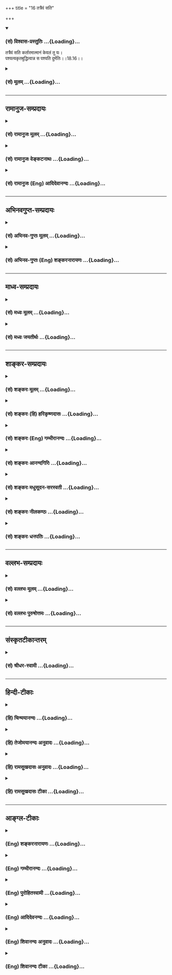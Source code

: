 +++
title = "16 तत्रैवं सति"

+++
<div class="js_include" newlevelforh1="3" title="(सं) विश्वास-प्रस्तुतिः" unfilled url="/purANam/mahAbhAratam/06-bhIShma-parva/02-bhagavad-gItA-parva/saMskRtam/vishvAsa-prastutiH/18_moxa-saMnyAsa-yogaH/16_tatraivaM_sati.md">
<details open><summary><h3>(सं) विश्वास-प्रस्तुतिः ...{Loading}...</h3></summary>

तत्रैवं सति कर्तारमात्मानं केवलं तु यः।  
पश्यत्यकृतबुद्धित्वान्न स पश्यति दुर्मतिः।।18.16।।
</details>
</div>
<div class="js_include collapsed" newlevelforh1="3" title="(सं) मूलम्" unfilled url="/purANam/mahAbhAratam/06-bhIShma-parva/02-bhagavad-gItA-parva/saMskRtam/mUlam/18_moxa-saMnyAsa-yogaH/16_tatraivaM_sati.md">
<details><summary><h3>(सं) मूलम् ...{Loading}...</h3></summary>

तत्रैवं सति कर्तारमात्मानं केवलं तु यः।  
पश्यत्यकृतबुद्धित्वान्न स पश्यति दुर्मतिः।।18.16।।
</details>
</div>


_________________
## रामानुज-सम्प्रदायः
<div class="js_include collapsed" newlevelforh1="3" title="(सं) रामानुजः मूलम्" unfilled url="/purANam/mahAbhAratam/06-bhIShma-parva/02-bhagavad-gItA-parva/saMskRtam/rAmAnujaH/mUlam/18_moxa-saMnyAsa-yogaH/16_tatraivaM_sati.md">
<details><summary><h3>(सं) रामानुजः मूलम् ...{Loading}...</h3></summary>

।।18.16।।**एवं** वस्तुतः परमात्मानुमतिपूर्वके जीवात्मनः कर्तृत्वे **सति
तत्र** कर्मणि **केवलम् आत्मानम्** एव **कर्तारं यः पश्यति; स दुर्मतिः**
विपरीतमतिः; **अकृतबुद्धित्वात्** -- अनिष्पन्नयथावस्थितवस्तुबुद्धित्वात्
**न पश्यति** न यथावस्थितं कर्तारं पश्यति।

</details>
</div>
<div class="js_include collapsed" newlevelforh1="3" title="(सं) रामानुजः वेङ्कटनाथः" unfilled url="/purANam/mahAbhAratam/06-bhIShma-parva/02-bhagavad-gItA-parva/saMskRtam/rAmAnujaH/venkaTanAthaH/18_moxa-saMnyAsa-yogaH/16_tatraivaM_sati.md">
<details><summary><h3>(सं) रामानुजः वेङ्कटनाथः ...{Loading}...</h3></summary>

  
  
।।18.16।। यद्येवं पञ्चानां हेतुत्वेऽप्यात्मैव कर्ता;
तर्ह्यकर्तृत्वानुसन्धानं भ्रान्तिरूपमेव स्यात् विधिनिषेधादिसंरक्षणाय
कर्तृत्वं तावद्दुस्त्यजम् न च सहकारिनिरपेक्षकर्तृत्वं प्रतिषिध्यत इति
वाच्यं तस्य प्रसङ्गाभावेन प्रतिषेधायोगात्। न हि
कश्चिद्देहेन्द्रियदण्डचक्रादिनिरपेक्षः करोमीति मन्यत इति शङ्कायां
नियन्त्रन्तरनिरपेक्षस्वाभाविककर्तृत्वभ्रमस्य देहाद्यात्मभ्रमवतां
चानेकाधीने कर्मण्यनन्याधीनत्वाभिमानस्य
निवारणमकर्तृत्वानुसन्धानमित्युच्यतेतत्रैवम् इति
श्लोकेन। परमात्मानुमतिपूर्वक इति सर्वनिर्वाहकप्रधानहेतुग्रहः। आत्मानमिति
स्वात्मानमित्यर्थः। अत एव च कर्तृशब्दोऽत्र न पूर्ववद्धर्मिसमर्पकः इतरथा
कर्मप्रारम्भहेतुमित्यध्याहारप्रसङ्गाच्चेत्यभिप्रायेणाऽऽह --
केवलमात्मानमेव कर्तारमिति। तुशब्दोऽत्रावधारणार्थो व्याख्यातः।
शङ्कानिवर्तकत्वेऽपि वा केवलशब्दोक्तव्यक्त्यर्थ एवकारः। नन्वत्र केवलशब्देन
स्वाभाविककर्तृत्वानुवादमात्रं स्यादिति चेत् न चतुर्भिः सम्भूयकरणे
प्रस्तुते तदवभिज्ञनिन्दायां
तद्व्यवच्छेदार्थत्वस्वारस्यात्तस्यापेक्षितत्वाच्च। तत्र यत्परैरुक्तम् --
आत्मनोऽविक्रियस्वभावत्वेनाधिष्ठानादिभिः संहतत्वानुपपत्तेः विक्रियावतो
ह्यन्यैः संहननं; संहत्य वा कर्तृत्वं स्यात् नत्वविक्रियस्यात्मनः
केनचित्संहननमस्तीति न सम्भूयकारित्वमुपपद्यते इति तदसत्
स्वरूपोत्पत्त्यादिविकाररहितस्यात्मनःदारुण्यग्निर्यथा तैलं तिले
तद्वत्पुमानपि। प्रधानेऽवस्थितो व्यापी चेतनात्मात्मवेदनः इत्यादिभिः
शास्त्रैर्द्रव्यान्तरेण संहननस्य ज्ञानचिकीर्षाद्याधारतया सहकारिभिः
सम्भूयकर्तृत्वस्य च स्थापनात्। अन्यथाऽत्रापिपञ्चैते तस्य हेतवः \[18।15\]
इति कर्तुरपि हेतुत्वेन परिगणनस्य भङ्गप्रसङ्गादिति। स दुर्मतिः
इत्येतदुक्तस्यैवानुवादः अन्यथा पौनरुक्त्यादित्यभिप्रायेणाऽऽह --
विपरीतमतिरिति। अकृतबुद्धिरिहाध्यात्मशास्त्रैरनिष्पादितबुद्धिः तदाह --
अनिष्पन्नेति। यः पश्यति; न स पश्यति इति व्याघातात् सदपि
दर्शनमयथाभावेनासङ्कल्पतया निन्द्यत इत्यभिप्रायेणाऽऽह -- न यथावस्थितमिति।
बाह्येषु यथावस्थितिदर्शनसम्भवात्प्रहृतविषये नियच्छतिकर्तारमिति।
स्वभावार्थशास्त्रप्राप्तव्यतिरिक्तेषु न प्रवर्तेत अवश्यकर्तव्येषु
स्वभावादिप्राप्तेष्वपि स्वस्मिन्नधिष्ठानादिषु च यथांशं कर्मबन्धनमस्य
प्रवर्तेतेति हृदयम्।  
  

</details>
</div>
<div class="js_include collapsed" newlevelforh1="3" title="(सं) रामानुजः (Eng) आदिदेवानन्दः" unfilled url="/purANam/mahAbhAratam/06-bhIShma-parva/02-bhagavad-gItA-parva/saMskRtam/rAmAnujaH/english/AdidevAnandaH/18_moxa-saMnyAsa-yogaH/16_tatraivaM_sati.md">
<details><summary><h3>(सं) रामानुजः (Eng) आदिदेवानन्दः ...{Loading}...</h3></summary>

18.16 In fact, the agency of the individual self is subject to the
consent of Supreme Self; such being the case, if the 'individual self
regards Itself as the agent,' It is of wicked or perverse mind. For, It
does not perceive the agent as It really is, since It possesses an
'uncultivated understanding,' namely, an understanding which does not
reveal the real state of affairs.

</details>
</div>


_________________
## अभिनवगुप्त-सम्प्रदायः
<div class="js_include collapsed" newlevelforh1="3" title="(सं) अभिनव-गुप्तः मूलम्" unfilled url="/purANam/mahAbhAratam/06-bhIShma-parva/02-bhagavad-gItA-parva/saMskRtam/abhinava-guptaH/mUlam/18_moxa-saMnyAsa-yogaH/16_tatraivaM_sati.md">
<details><summary><h3>(सं) अभिनव-गुप्तः मूलम् ...{Loading}...</h3></summary>

।।18.13 -- 18.17।। अधुना व्यवहारदशायामपि पञ्चस्वपि कर्महेतुषु स्थितेषु
बलादेवामी ( बलादमी ) अविद्यान्धाः पुमांसः स्वात्मन्येव
सकलकर्तृभावभारमारोपयन्ति ( आरोपयन्त्येते )। अतो निजयैव धिया आत्मानं
बध्नन्ति; न तु वस्तुस्थित्या अस्य बन्धः इत्युपदिश्यते -- पञ्चेत्यादि न
निबद्ध्यते इत्यन्तम्। कृतः अन्तः; निश्चयः यत्रेति कृतान्तः; सिद्धान्तः।
अधिष्ठानं; विषयः। दैवम्; प्रागर्जितं शुभाशुभम्। पञ्चैते अधिष्ठानादयः
सामग्रीरूपतां प्राप्ताः सर्वकर्मसु हेतवः। अन्ये तु; अधिष्ठीयते अनेन सर्वं
कर्म इति बुद्धिगतं रजोलब्धवृत्तिकं
धृतिश्रद्धासुखविविदिषाविविदिषारूपपञ्चकपरिणामिकर्मयोगशब्दवाच्यमधिष्ठानं
क्वचित् प्रयत्नशब्देन उक्तम्। कर्ता; अनुसन्धाता बुद्धिलक्षणः। करणं
मनश्चक्षुरादि; बाह्यमपि च खड्गादि। चेष्टा प्राणापानादिका। दैवशब्देन
धर्माधर्मौ ताभ्यां च बुद्धिगताः सर्वेऽपि भावा उपलक्षिताः \[ इति \]।
अन्ये तु अधिष्ठानम् ईश्वरं मन्यन्ते। अकृतबुद्धित्वात्; अनिश्चितप्रज्ञतया।
यः पुनरहंकारवियोगदार्ढ्येन प्रागुक्तयुक्तिशतशोधितेन कर्माणि करोति न स
बन्धभाक् +++(; N न संबन्धभाक् )+++; कृतबुद्धित्वात् इत्याशयः।

</details>
</div>
<div class="js_include collapsed" newlevelforh1="3" title="(सं) अभिनव-गुप्तः (Eng) शङ्करनारायणः" unfilled url="/purANam/mahAbhAratam/06-bhIShma-parva/02-bhagavad-gItA-parva/saMskRtam/abhinava-guptaH/english/shankaranArAyaNaH/18_moxa-saMnyAsa-yogaH/16_tatraivaM_sati.md">
<details><summary><h3>(सं) अभिनव-गुप्तः (Eng) शङ्करनारायणः ...{Loading}...</h3></summary>

18.16 See Comment under 18.17

</details>
</div>


_________________
## माध्व-सम्प्रदायः
<div class="js_include collapsed" newlevelforh1="3" title="(सं) मध्वः मूलम्" unfilled url="/purANam/mahAbhAratam/06-bhIShma-parva/02-bhagavad-gItA-parva/saMskRtam/madhvaH/mUlam/18_moxa-saMnyAsa-yogaH/16_tatraivaM_sati.md">
<details><summary><h3>(सं) मध्वः मूलम् ...{Loading}...</h3></summary>

।।18.16।। केवलं निष्क्रियम्। एनं केवलमात्मानं निष्क्रियत्वाद्वदन्ति हीति
तत्रैव।

</details>
</div>
<div class="js_include collapsed" newlevelforh1="3" title="(सं) मध्वः जयतीर्थः" unfilled url="/purANam/mahAbhAratam/06-bhIShma-parva/02-bhagavad-gItA-parva/saMskRtam/madhvaH/jayatIrthaH/18_moxa-saMnyAsa-yogaH/16_tatraivaM_sati.md">
<details><summary><h3>(सं) मध्वः जयतीर्थः ...{Loading}...</h3></summary>

।।18.16।। न चैवं जीवस्य कर्मकारणेष्वनन्तर्भावे व्याख्यायमानेतत्रैवं सति
इत्युत्तरवाक्ये केवलमिति न युज्यते; एकाकिनमात्मानं कारणत्वेन मन्यमानस्य
निन्दयाऽस्य सहायस्य कारणत्वप्रतीतेरित्यत आह -- **केवलमि**ति। नात्र
केवलशब्द एकाकिवचनः; किन्तु निष्क्रियत्ववाची तदुक्तिश्च
निन्दोपपादनार्थेति भावः। केवलशब्दस्य निष्क्रियार्थत्वं कुतः इत्यत आह --
**एनमि**ति। तत्रैवायास्यश्रुतावेवोक्तम्।

</details>
</div>


_________________
## शाङ्कर-सम्प्रदायः
<div class="js_include collapsed" newlevelforh1="3" title="(सं) शङ्करः मूलम्" unfilled url="/purANam/mahAbhAratam/06-bhIShma-parva/02-bhagavad-gItA-parva/saMskRtam/shankaraH/mUlam/18_moxa-saMnyAsa-yogaH/16_tatraivaM_sati.md">
<details><summary><h3>(सं) शङ्करः मूलम् ...{Loading}...</h3></summary>

।।18.16।। --,तत्र इति प्रकृतेन संबध्यते। एवं सति एवं यथोक्तैः पञ्चभिः
हेतुभिः निर्वर्त्ये सति कर्मणि। तत्रैवं सति इति दुर्मतित्वस्य हेतुत्वेन
संबध्यते। तत्र एतेषु आत्मानन्यत्वेन अविद्यया परिकल्पितैः क्रियमाणस्य
कर्मणः अहमेव कर्ता इति कर्तारम् आत्मानं केवलं शुद्धं तु यः पश्यति
अविद्वान् कस्मात् वेदान्ताचार्योपदेशन्यायैः अकृतबुद्धित्वात्
असंस्कृतबुद्धित्वात् योऽपि देहादिव्यतिरिक्तात्मवादी आत्मानमेव केवलं
कर्तारं पश्यति; असावपि अकृतबुद्धिः अतः अकृतबुद्धित्वात् न सः पश्यति
आत्मनः तत्त्वं कर्मणो वा इत्यर्थः। अतः दुर्मतिः; कुत्सिता विपरीता दुष्टा
अजस्रं जननमरणप्रतिपत्तिहेतुभूता मतिः अस्य इति दुर्मतिः। सः पश्यन्नपि न
पश्यति; यथा तैमिरिकः अनेकं चन्द्रम्; यथा वा अभ्रेषु धावत्सु चन्द्रं
धावन्तम्; यथा वा वाहने उपविष्टः अन्येषु धावत्सु आत्मानं धावन्तम्।। कः
पुनः सुमतिः यः सम्यक् पश्यतीति; उच्यते --,

</details>
</div>
<div class="js_include collapsed" newlevelforh1="3" title="(सं) शङ्करः (हि) हरिकृष्णदासः" unfilled url="/purANam/mahAbhAratam/06-bhIShma-parva/02-bhagavad-gItA-parva/saMskRtam/shankaraH/hindI/harikRShNadAsaH/18_moxa-saMnyAsa-yogaH/16_tatraivaM_sati.md">
<details><summary><h3>(सं) शङ्करः (हि) हरिकृष्णदासः ...{Loading}...</h3></summary>

।।18.16।। तत्र शब्द प्रकरणसे सम्बन्ध जोड़ता है। ऐसा होनेसे; यानी पहले
बतलाये हुए पाँच कारणोंद्वारा ही समस्त कर्म सिद्ध होते हैं; इसलिये; जो
अज्ञानी पुरुष; वेदान्त और आचार्यके उपदेशद्वारा तथा तर्कद्वारा
संस्कृतबुद्धि न होनेके कारण; उन अधिष्ठानादि पाँचों कारणोंके साथ
अविद्यासे आत्माकी एकता मानकर; उनके द्वारा किये हुए कर्मोंका मैं ही कर्ता
हूं इस प्रकार केवलशुद्ध आत्माको ( उन कर्मोंका ) कर्ता समझता है; ( वह
वास्तवमें कुछ भी नहीं समझता )। तथा आत्माको शरीरादिसे अलग माननेवाला भी;
जो शरीरादिसे अलग केवल आत्माको ही कर्ता समझता है; वह भी अकृतबुद्धि ही है।
अतः असंस्कृतबुद्धि होनेके कारण वह भी वास्तवमें आत्माका या कर्मका तत्त्व
नहीं समझता; यह अभिप्राय है। इसलिये वह दुर्बुद्धि है। जिसकी बुद्धि
कुत्सित; विपरीत; दुष्ट और बारम्बार जन्ममरण देनेमें कारणरूप हो उसे
दुर्बुद्धि कहते हैं ऐसा मनुष्य देखता हुआ भी वास्तवमें नहीं देखता। जैसे
तिमिररोगवाला अनेक चन्द्र देखता है; या जैसे बालक दौड़ते हुए बादलोंमें
चन्द्रमाको दौड़ता हुआ देखता है; अथवा जैसे ( पालकी आदि ) किसी सवारीपर
चढ़ा हुआ मनुष्य दूसरोंके चलनेमें अपना चलना समझता है ( वैसे ही उसका समझना
है )।

</details>
</div>
<div class="js_include collapsed" newlevelforh1="3" title="(सं) शङ्करः (Eng) गम्भीरानन्दः" unfilled url="/purANam/mahAbhAratam/06-bhIShma-parva/02-bhagavad-gItA-parva/saMskRtam/shankaraH/english/gambhIrAnandaH/18_moxa-saMnyAsa-yogaH/16_tatraivaM_sati.md">
<details><summary><h3>(सं) शङ्करः (Eng) गम्भीरानन्दः ...{Loading}...</h3></summary>

18.16 Tatra is used for connecting with the topic under discussion.
Tatra evam sati, this being the case, when actions are thus accomplished
by the five causes mentioned above;-this portion has to be connected
with 'perverted intellect' by way of causality \[Actions are done by the
body etc., but since a person thinks that the Self is the agent,
therefore he is said to have a perverted intellect.\]-yah, tu, anyone,
an unenlightened person, who; pasyati, perceives; kevalam, the absolute,
pure; atmanam, Self; as the kartaram, agent-thinking, 'I myself am the
agent of the actions being done by them', as a conseence of imagining
the Self as identified with them; why;-akrta-buddhitvat, owing to the
imperfection of his intellect, owing to his intellect not having been
refined by the instructions of Vedanta and the teachers, and by
reasoning-. Even the person who, believing in the Self as distinct from
the body etc., looks upon the distinct \[Ast. omits anyam
(distinct).-Tr.\], absolute Self as the agent, he, too, is surely of
imperfect intellect. Hence, owing to his having an imperfect intellect,
sah, that man; na, does not; pasyati, perceive (properly) either the
truth about the Self or about actions. This is the meaning. Therefore he
is a durmatih, man of perverted intellect, in the sense that his
intellect is contemptible, perverse, corrupted, and the cause of
repeatedly undergoing births and deaths. He does not perceive even while
seeing-like the man suffering from Timira seeing many moons, or like one
thinking the moon to be moving when (actually) the clouds are moving, or
like the one seated on some conveyance (e.g. palanin), thinking oneself
to be moving when others (the bearers) are moving. Who, again, is the
man of right intellect who perceives correctly; This is being answered:

</details>
</div>
<div class="js_include collapsed" newlevelforh1="3" title="(सं) शङ्करः आनन्दगिरिः" unfilled url="/purANam/mahAbhAratam/06-bhIShma-parva/02-bhagavad-gItA-parva/saMskRtam/shankaraH/AnandagiriH/18_moxa-saMnyAsa-yogaH/16_tatraivaM_sati.md">
<details><summary><h3>(सं) शङ्करः आनन्दगिरिः ...{Loading}...</h3></summary>

।।18.16।। क्रियाकर्तृत्वमधिष्ठानादीनामापाद्याविदुषस्तेष्वात्मदृष्टिमनुवदति
-- **तत्रेति।** तत्पदपरामर्शयोग्यं प्रकृतं सर्वं कर्म प्रतीकमादाय
पूर्वेण सहाक्षरार्थं कथयति -- **एवमिति।** अधिष्ठानादीनामुक्तरीत्या
कर्तृत्वे सत्यन्यगतं कर्तृत्वमात्मनो यतोऽध्यारोप्य पश्यति अतो
दुर्मतिरित्यात्मनि कर्तृत्वं पश्यन्नित्याह -- **तत्रैवमिति।**
कर्तारमित्यादि व्याचष्टे -- **तत्रेत्यादिना।** तेष्वधिष्ठानादिषु
तैरधिष्ठानादिभिरारोपितात्मभावैरित्यर्थः। अकर्तारमात्मानं कर्तारं
पश्यतीत्यत्र प्रश्नद्वारा हेतुमाह -- **कस्मादिति।** ननु
शास्त्रसंस्कृतबुद्धिरेवातिरिक्तात्मवादी कर्तृत्वं तस्यानुमन्यते नासौ
कर्तृत्वमात्मनि पश्यन्नपि भवत्यकृतबुद्धिस्तत्राह -- **योऽपीति।** तस्यापि
शास्त्रपूर्वकमाचार्योपदेशेन
तदनुसारिन्यायैश्चानाहितबुद्धित्वादकृतबुद्धित्वं सिद्धमित्यर्थः।
कौटस्थ्यमात्मनस्तत्त्वं याथात्म्यं कर्मणोऽपि
तत्त्वमविद्याकृताधिष्ठानादिकृतत्वेनात्मास्पर्शित्वमात्मकर्मणोस्तत्त्वदर्शनाभावोऽतःशब्दार्थः।
दुष्टत्वं स्पष्टीकर्तुं दुर्मतित्वं विवृणोति -- **जननेति।** अहं
कर्तेत्यात्मदर्शनवतोऽपि नाविदुषस्तद्दर्शनमस्तीत्यत्र दृष्टान्तमाह --
**यथेति।** तिमिरोपहतचक्षुरनेकं चन्द्रं पश्यन्नपि तत्त्वतो न तं
पश्यत्येवमविद्वानात्मानं कर्तारं पश्यन्नपि तत्त्वतो न तं पश्यतीत्यर्थः।
अधिष्ठानादिष्वविद्यया संबद्धात्मनः स्वात्मनि तद्गतक्रियारोपे
दृष्टान्तमाह -- **यथावेति।** अन्येषु वाहकेषु पुरुषेषु धावनकर्तृषु वाहने
स्थितः स्वात्मानं प्रधावनकर्तारमविवेकादभिमन्यते तथाधिष्ठानादिषु
क्रियाकर्तृषु तद्गतं स्वात्मानं कर्तारं मन्यमानो दुर्मतिरित्यर्थः।

</details>
</div>
<div class="js_include collapsed" newlevelforh1="3" title="(सं) शङ्करः मधुसूदन-सरस्वती" unfilled url="/purANam/mahAbhAratam/06-bhIShma-parva/02-bhagavad-gItA-parva/saMskRtam/shankaraH/madhusUdana-sarasvatI/18_moxa-saMnyAsa-yogaH/16_tatraivaM_sati.md">
<details><summary><h3>(सं) शङ्करः मधुसूदन-सरस्वती ...{Loading}...</h3></summary>

।।18.16।। इदानीमेतेषामेव कर्मकर्तृत्वादात्मनो न
कर्तृत्वमित्यधिष्ठानादिनिरूपणफलमाह -- तत्रैवमिति। तत्र कर्मणि
प्रागुक्तसर्वस्मिन्नेवं सत्यधिष्ठानादिपञ्चहेतुके सति तैर्निर्वर्त्यमाने
आत्मानं सर्वजडप्रपञ्चस्य भासकं सत्तास्फूर्तिरूपं
स्वप्रकाशपरमानन्दमबाध्यं केवलमसङ्गोदासीनमकर्तारमविक्रियमद्वितीयं तु एव
परमार्थतोऽविद्यया त्वधिष्ठानादौ प्रतिबिम्बितमादित्यमिव तोये
तद्भासकमनन्यत्वेन परिकल्प्य
तोयचलनेनादित्यश्चलतीतिवदधिष्ठानादिकर्मणोऽहमेव कर्तेति साक्षिणमपि सन्तं
कर्तारं क्रियाश्रयं यः पश्यत्यविद्यया कल्पयति रज्जुमिव भुजङ्गं स एवं
पश्यन्नपि न पश्यत्यात्मानं तत्त्वेन स्वरूपाज्ञानकृतत्वादध्यासस्य स
भ्रान्त्या विपरीतमेव पश्यति न यथातत्त्वमित्यत्र को हेतुरत आह --
अकृतबुद्धित्वादिति। शास्त्राचार्योपदेशन्यायैरनुपजनितविवेकबुद्धित्वात्।
नहि रज्जुतत्त्वसाक्षात्काराभावे भुजङ्गभ्रमं कश्चन बाधते एवं
शास्त्राचार्योपदेशन्यायैः परिनिष्ठितेअहमस्मिसत्यं
ज्ञानमनन्तम्अकर्त्रभोक्तृपरमानन्दमनवस्थमद्वयं ब्रह्म इति
साक्षात्कारेऽनुपजनिते कुतो मिथ्याज्ञानतत्कार्यबोधः। एतादृशं साक्षात्कारं
गुरुमुपसृत्य वेदान्तवाक्यविचारेण कुतो न जनयतीत्यत आह -- दुर्मतिरिति।
दुष्टा विवेकप्रतिबन्धकपापेन मलिना मतिर्यस्य सः;
अतोऽशुद्धबुद्धित्वान्नित्यनित्यावस्तुविवेकादिशून्यत्वेन
तत्त्वज्ञानायोग्यत्वादकर्तारमपि कर्तारं केवलमप्यकेवलमात्मानमविद्यया
कल्पयन्संसारी कर्माधिकारी देहभृदकृतबुद्धिः कर्मकर्तृषु
तादात्म्याभिमानात्कर्मत्यागासमर्थः सर्वदा जननमरणप्रबन्धेनानिष्टमिष्टं
मिश्रं च कर्मफलमनुभवति। एतेन यस्तार्किको देहादिव्यतिरिक्तमात्मानमेव
कर्तारं केवलं पश्यति सोऽप्यकृतबुद्धित्वेन व्याख्यातः। अन्यस्त्वाह। आत्मा
केवलो न कर्ता किंत्वधिष्ठानादिभिः संहतः सन् परमार्थतः कर्तैव
कर्तारमात्मानं,केवलं पश्यन् दुर्मतिरिति केवलशब्दप्रयोगादिति। तन्न।
परमार्थतः सर्वक्रियाशून्यस्यासङ्गस्यात्मनोऽधिष्ठानादिभिः
संहतत्वानुपपत्तेर्जलसूर्यकादिवत्त्वाविद्यकेन संहतत्वेन कर्तृत्वमपि
तादृशमेवाधिष्ठानादीनामप्याविद्यकत्वाच्च। केवलशब्दस्तु
स्वभावसिद्धमात्मनोऽसङ्गाद्वितीयरूपत्वमनुवदति कर्तृत्वदर्शिनो
दुर्मतित्वहेतुत्वेनेत्यदोषः।

</details>
</div>
<div class="js_include collapsed" newlevelforh1="3" title="(सं) शङ्करः नीलकण्ठः" unfilled url="/purANam/mahAbhAratam/06-bhIShma-parva/02-bhagavad-gItA-parva/saMskRtam/shankaraH/nIlakaNThaH/18_moxa-saMnyAsa-yogaH/16_tatraivaM_sati.md">
<details><summary><h3>(सं) शङ्करः नीलकण्ठः ...{Loading}...</h3></summary>

।।18.16।। एतत्प्रतिपादनफलं कर्तृत्वस्यारोपितत्वसिद्धिरकर्तृत्वस्य
स्वाभाविकत्वसिद्धिश्चेति द्वाभ्यां श्लोकाभ्यां दर्शयति -- **तत्रेति।**
तत्र तस्मिन्कर्मणि। एवमुक्तरीत्या पञ्चभिर्निर्वर्त्ये सति। केवलं
त्वकर्तारमप्यात्मानं चेतनम्साक्षी चेता केवलो निर्गुणश्च इति श्रुतेः
अधिष्ठानादिपञ्चकप्रचारदर्शिनमुदासीनमपि यः कर्तारं कर्तृत्वाश्रयं पश्यति
स दुर्मतिः पापाभिभूतमतिर्न पश्यति। अन्ध एव सः। अदर्शने हेतुः
अकृतबुद्धित्वादिति। शास्त्राचार्योपदेशशमदमादिसंस्कृता बुद्धिर्यस्य स
कृतबुद्धिस्तद्विपरीतोऽकृतबुद्धिस्तस्य भावस्तत्त्वं तस्मात्। यथा
स्वमुखस्योदपात्रसंसर्गिकत्वं पश्यता जलचाञ्चल्यमपि तत्रारोप्यत एवमात्मनो
बुद्धिसंसृष्टत्वं पश्यता बुद्धिधर्मः कर्तृत्वादिरप्यात्मन्यारोप्यत इति
भावः।

</details>
</div>
<div class="js_include collapsed" newlevelforh1="3" title="(सं) शङ्करः धनपतिः" unfilled url="/purANam/mahAbhAratam/06-bhIShma-parva/02-bhagavad-gItA-parva/saMskRtam/shankaraH/dhanapatiH/18_moxa-saMnyAsa-yogaH/16_tatraivaM_sati.md">
<details><summary><h3>(सं) शङ्करः धनपतिः ...{Loading}...</h3></summary>

।।18.16।। एवमधिष्ठानादीनां सर्वकर्मणि हेतुत्वमुक्त्वाऽविदुष आत्मन्यकर्तरि
कर्तृत्वदृष्टिमनुवदति -- तत्रैवं सतीति। एवं यथोक्तैः पञ्चभिर्हेतुभिः
सर्वस्मिन्कर्मणि निर्वर्त्ये सति केवलं शुद्धमसंहतं
अकर्तारमात्मानमात्मानोऽनन्यत्वेन,कल्पितैरधिष्ठानादिभिःक्रियमाणस्य
कर्मणोऽहमेव कर्तेति कर्तारं योऽकृतबुद्धित्वात्
वेदान्तचार्योपदेशन्यायैरसंस्कृतबुद्धित्वात्पश्यति अतः स दुर्मतिः नैव
पश्यति। योऽपि देहातिरिक्तात्मवादी तार्किकादिः केवलमकर्तारं शुद्धमात्मानं
कर्तारं पश्यत्यसावप्यकृतबुद्धित्वान्न पश्यति आत्मनः। कर्मणो वा तत्त्वम्।
अतो दुरमतिः कुत्सिता विपरीता दुष्टाऽस्त्रं जननमरणाप्राप्तिहेतुभूता
मतिरस्येति। स पश्यन्नपि न पश्यति। यथा तैमिरिकोऽनेकचन्द्रं यथावान्येषु
धावत्स्वेवासनास्थि आत्मनं धावन्तं पश्यति तथाधिष्ठानादिषु क्रियाकर्तुषु
तद्गतः स्वात्मानमकर्तारं पश्यति स दुर्मतिरित्यर्थः।

</details>
</div>


_________________
## वल्लभ-सम्प्रदायः
<div class="js_include collapsed" newlevelforh1="3" title="(सं) वल्लभः मूलम्" unfilled url="/purANam/mahAbhAratam/06-bhIShma-parva/02-bhagavad-gItA-parva/saMskRtam/vallabhaH/mUlam/18_moxa-saMnyAsa-yogaH/16_tatraivaM_sati.md">
<details><summary><h3>(सं) वल्लभः मूलम् ...{Loading}...</h3></summary>

।।18.16।। तत्रैवं सति पञ्चहेतुके कर्मणि सति वस्तुतः
प्रकृतिपुरुषप्रयोजकभूतपरमात्मानुमतिपूर्वके जीवात्मनः कर्तृत्वे सति तत्र
कर्मणि केवलमात्मानं स्वमेव कर्तारं पश्यति यः स परं विपरीतमतिः
अकृतबुद्धित्वात् यथावस्थितं कर्तारं न पश्यति यतः।

</details>
</div>
<div class="js_include collapsed" newlevelforh1="3" title="(सं) वल्लभः पुरुषोत्तमः" unfilled url="/purANam/mahAbhAratam/06-bhIShma-parva/02-bhagavad-gItA-parva/saMskRtam/vallabhaH/puruShottamaH/18_moxa-saMnyAsa-yogaH/16_tatraivaM_sati.md">
<details><summary><h3>(सं) वल्लभः पुरुषोत्तमः ...{Loading}...</h3></summary>

  
  
।।18.16।। किमतो यद्येवमत आह -- तत्रेति। तत्र सर्वकर्मसु पञ्च हेतवो
मत्प्रेरिता इत्येवं सति स केवलमेकं आत्मानं जीवं; तुशब्देन अकर्तारं;
योऽकृतबुद्धित्वात् गुरूपदेशप्राप्तविवेकाभावात् दुर्मतिः दुर्बुद्धिः
स्वमौढ्येन पश्यति; स न पश्यति आत्मानं मां चेति भावः। एवं यः कर्म करोति
तस्य तत्फलतीति भावः।  
  

</details>
</div>


_________________
## संस्कृतटीकान्तरम्
<div class="js_include collapsed" newlevelforh1="3" title="(सं) श्रीधर-स्वामी" unfilled url="/purANam/mahAbhAratam/06-bhIShma-parva/02-bhagavad-gItA-parva/saMskRtam/shrIdhara-svAmI/18_moxa-saMnyAsa-yogaH/16_tatraivaM_sati.md">
<details><summary><h3>(सं) श्रीधर-स्वामी ...{Loading}...</h3></summary>

।।18.16।। ततः किमत आह **-- तत्रेति।** तत्र सर्वस्मिन्कर्मणि एते पञ्च हेतव
इत्येवं सति केवलं निरुपाधिकमसङ्गमात्मानं तु यः कर्तारं पश्यति
शास्त्राचार्योपदेशत्यागेनासंस्कृतबुद्धित्वाद्दुर्मतिरसौ सम्यङ्न पश्यति।

</details>
</div>


_________________
## हिन्दी-टीकाः
<div class="js_include collapsed" newlevelforh1="3" title="(हि) चिन्मयानन्दः" unfilled url="/purANam/mahAbhAratam/06-bhIShma-parva/02-bhagavad-gItA-parva/hindI/chinmayAnandaH/18_moxa-saMnyAsa-yogaH/16_tatraivaM_sati.md">
<details><summary><h3>(हि) चिन्मयानन्दः ...{Loading}...</h3></summary>

।।18.16।। पूर्व श्लोक में हमने देखा कि आत्मा की उपस्थिति में शरीरादि जड़
उपाधियाँ कार्य करती हैं; परन्तु आत्मा अकर्ता ही रहता है। आत्मा और
अनात्मा के इस विवेक के अभाव में अज्ञानी जन स्वयं को कर्ता और भोक्ता रूप
जीव ही समझते हैं। जीव दशा में रागद्वेष; प्रवृत्तिनिवृत्ति; लाभहानि और
सुखदुख अवश्यंभावी हैं। जिस क्षण कोई पुरुष आत्मा और अनात्मा के भेद को तथा
अविद्या से उत्पन्न मिथ्या अहंकार को समझ लेता है; उसी क्षण इस मिथ्या जीव
का अस्तित्व दिवा स्वप्न के भूत के समान समाप्त हो जाता है। तत्रैवं सति सभी
प्रकार के उचित और अनुचित कर्म शरीर; कर्ता; दशेन्द्रियाँ तथा दैव की
सहायता से ही होते हैं; परन्तु इन्हें चेतनता प्रदान करने वाला आत्मा नित्य
शुद्ध और अकर्ता ही रहता है। अज्ञानी जन इस आत्मा को ही कर्ता समझ लेते
हैं। इस प्रकार के विपरीत ज्ञान के कारणों का निर्देश; यहाँ अकृतबुद्धि और
दुर्मति इन दो शब्दों से किया गया है। अकृतबुद्धि का अर्थ है वह पुरुष
जिसने अपनी बुद्धि को शास्त्र; आचार्योपदेश तथा न्याय (तर्क) के द्वारा
सुसंस्कृत नहीं किया है तथा दुर्मति का अर्थ है दुष्टरागद्वेषादि युक्त
बुद्धि का पुरुष। इस कथन का अभिप्राय यह हुआ कि जो पुरुष अपने चित्त को
शुद्ध कर आत्मविचार करता है; वह अपने में ही यह साक्षात् अनुभव करता है; कि
शरीरादि जड़ उपाधियाँ ही कार्य करके थकान का अनुभव करती हैं; अकर्ता आत्मा
नहीं। विपरीत ज्ञान का वर्णन करने के पश्चात् अब यथार्थ ज्ञान का वर्णन करते
हैं

</details>
</div>
<div class="js_include collapsed" newlevelforh1="3" title="(हि) तेजोमयानन्दः अनुवादः" unfilled url="/purANam/mahAbhAratam/06-bhIShma-parva/02-bhagavad-gItA-parva/hindI/tejomayAnandaH/anuvAdaH/18_moxa-saMnyAsa-yogaH/16_tatraivaM_sati.md">
<details><summary><h3>(हि) तेजोमयानन्दः अनुवादः ...{Loading}...</h3></summary>

।।18.16।। अब इस स्थिति में जो पुरुष असंस्कृत बुद्धि होने के कारण, केवल
शुद्ध आत्मा को कर्ता समझता हैं, वह दुर्मति पुरुष (यथार्थ) नहीं देखता
है।।

</details>
</div>
<div class="js_include collapsed" newlevelforh1="3" title="(हि) रामसुखदासः अनुवादः" unfilled url="/purANam/mahAbhAratam/06-bhIShma-parva/02-bhagavad-gItA-parva/hindI/rAmasukhadAsaH/anuvAdaH/18_moxa-saMnyAsa-yogaH/16_tatraivaM_sati.md">
<details><summary><h3>(हि) रामसुखदासः अनुवादः ...{Loading}...</h3></summary>

।।18.16।। परन्तु ऐसे पाँच हेतुओंके होनेपर भी जो उस (कर्मोंके) विषयमें
केवल (शुद्ध) आत्माको कर्ता मानता है, वह दुर्मति ठीक नहीं समझता; क्योंकि
उसकी बुद्धि शुद्ध नहीं है।

</details>
</div>
<div class="js_include collapsed" newlevelforh1="3" title="(हि) रामसुखदासः टीका" unfilled url="/purANam/mahAbhAratam/06-bhIShma-parva/02-bhagavad-gItA-parva/hindI/rAmasukhadAsaH/TIkA/18_moxa-saMnyAsa-yogaH/16_tatraivaM_sati.md">
<details><summary><h3>(हि) रामसुखदासः टीका ...{Loading}...</h3></summary>

।।18.16।।***व्याख्या --***  **तत्रैवं सति ৷৷. पश्यति दुर्मतिः --**
जितने भी कर्म होते हैं; वे सब अधिष्ठान; कर्ता; करण; चेष्टा और दैव -- इन
पाँच हेतुओंसे ही होते हैं; अपने स्वरूपसे नहीं। परन्तु ऐसा होनेपर भी जो
पुरुष अपने स्वरूपको कर्ता मान लेता है; उसकी बुद्धि शुद्ध नहीं है --
**अकृतबुद्धित्वात्** अर्थात् उसने विवेकविचारको महत्त्व नहीं दिया है। जड
और चेतनका; प्रकृति और पुरुषका जो वास्तविक विवेक है; अलगाव है; उसकी तरफ
उसने ध्यान नहीं दिया है। इसलिये उसकी बुद्धिमें दोष आ गया है। उस दोषके
कारण वह अपनेको कर्ता मान लेता है। यहाँ आये **अकृतबुद्धित्वात्** और
**दुर्मतिः**पदोंका समान अर्थ दीखते हुए भी इनमें थोड़ा फरक है।
**अकृतबुद्धित्वात्** पद हेतुके रूपमें आया है और **दुर्मतिः** पद कर्ताके
विशेषणके रूपमें आया है अर्थात् कर्ताके दुर्मति होनेमें अकृतबुद्धि ही
हेतु है। तात्पर्य है कि बुद्धिको शुद्ध न करनेसे अर्थात् बुद्धिमें विवेक
जाग्रत् न करनेसे ही वह दुर्मति है। अगर वह विवेकको जाग्रत् करता; तो वह
दुर्मति नहीं रहता।  
  
केवल (शुद्ध) आत्मा कुछ नहीं करता -- **न करोति न लिप्यते** (गीता 13। 31)
परन्तु तादात्म्यके कारण मैं नहीं करता हूँ -- ऐसा बोध नहीं होता। बोध न
होनेमें अकृतबुद्धि ही कारण है अर्थात् जिसने बुद्धिको शुद्ध नहीं किया है;
वह दुर्मति ही अपनेको कर्ता मान लेता है जब कि शुद्ध आत्मामें कर्तृत्व
नहीं है।  
  
**केवलम्** पद कर्मयोग और साङ्ख्ययोग -- दोनोंमें ही आया है। प्रकृति और
पुरुषके विवेकको लेकर कर्मयोग और साङ्ख्ययोग चलते हैं। कर्मयोगमें सब
क्रियाएँ शरीर; मन; बुद्धि और इन्द्रियोंके द्वारा ही होती हैं; पर उनके
साथ सम्बन्ध नहीं जुड़ता अर्थात् उनमें ममता नहीं होती। ममता न होनेसे
शरीर; मन आदिकी संसारके साथ जो एकता है; वह एकता अनुभवमें आ जाती है।
एकताका अनुभव होते ही स्वरूपमें स्वतःसिद्ध स्थितिका अनुभव हो जाता है।
इसलिये कर्मयोगमें **केवलैः** पद शरीर; मन; बुद्धि और इन्द्रियोंके साथ
दिया गया है -- **कायेन मनसा बुद्ध्या केवलैरिन्द्रियैरपि** (गीता 5।
11)। साङ्ख्ययोगमें विवेकविचारकी प्रधानता है। जितने भी कर्म होते हैं; वे सब
पाँच हेतुओंसे ही होते हैं; अपने स्वरूपसे नहीं। परन्तु अहंकारसे मोहित
अन्तःकरणवाला अपनेको कर्ता मान लेता है। विवेकसे मोह मिट जाता है। मोह
मिटनेसे वह अपनेको कर्ता कैसे मान सकता है अर्थात् उसे अपने शुद्ध स्वरूपका
अनुभव हो जाता है। इसलिये साङ्ख्ययोगमें **केवलम्** पद स्वरूपके साथ दिया
गया है -- **केवलम् आत्मानम्। अब इसमें एक बात विशेष ध्यान देनेकी है कि
कर्मयोगमें केवल शब्द शरीर; मन आदिके साथ रहनेसे शरीर; मन; बुद्धि आदिके
साथ अहम् भी संसारकी सेवामें लग जायगा तथा स्वरूप ज्योंकात्यों रह जायगा और
साङ्ख्ययोगमें स्वरूपके साथ** केवल **रहनेसे मैं निर्लेप हूँ; मैं
शुद्धबुद्धमुक्त हूँ इस प्रकार सूक्ष्मरीतिसे अहम् की गंध रह जायगी। मैं
निर्लेप रहूँ मेरेमें कर्तृत्व नहीं है -- ऐसी स्थिति बहुत कालतक रहनेसे यह
अहम् भी अपनेआप गल जायगा अर्थात् अपने कारण प्रकृतिमें लीन हो जायगा।  
  
***सम्बन्ध --***  पूर्वश्लोकमें यह बताया कि शुद्ध स्वरूपको कर्ता
देखनेवाला दुर्मति ठीक नहीं देखता। तो ठीक देखनेवाला कौन है -- इसका वर्णन
आगेके श्लोकमें करते हैं।**

</details>
</div>


_________________
## आङ्ग्ल-टीकाः
<div class="js_include collapsed" newlevelforh1="3" title="(Eng) शङ्करनारायणः" unfilled url="/purANam/mahAbhAratam/06-bhIShma-parva/02-bhagavad-gItA-parva/english/shankaranArAyaNaH/18_moxa-saMnyAsa-yogaH/16_tatraivaM_sati.md">
<details><summary><h3>(Eng) शङ्करनारायणः ...{Loading}...</h3></summary>

18.16. But this being the case, whosoever views himself as the sole
agent (cause of actions) due to his imperfect intellect - he, the
defective-minded one, does not view \[things rightly\].

</details>
</div>
<div class="js_include collapsed" newlevelforh1="3" title="(Eng) गम्भीरानन्दः" unfilled url="/purANam/mahAbhAratam/06-bhIShma-parva/02-bhagavad-gItA-parva/english/gambhIrAnandaH/18_moxa-saMnyAsa-yogaH/16_tatraivaM_sati.md">
<details><summary><h3>(Eng) गम्भीरानन्दः ...{Loading}...</h3></summary>

18.16 This being the case, anyone, who, owing to the imperfection of his
intellect, perceives the absolute Self as the agent, that man does not
perceive (properly), and has a perverted intellect.

</details>
</div>
<div class="js_include collapsed" newlevelforh1="3" title="(Eng) पुरोहितस्वामी" unfilled url="/purANam/mahAbhAratam/06-bhIShma-parva/02-bhagavad-gItA-parva/english/purohitasvAmI/18_moxa-saMnyAsa-yogaH/16_tatraivaM_sati.md">
<details><summary><h3>(Eng) पुरोहितस्वामी ...{Loading}...</h3></summary>

18.16 But the fool who supposes, because of his immature judgment, that
it is his own Self alone that acts, he perverts the truth and does not
see rightly.

</details>
</div>
<div class="js_include collapsed" newlevelforh1="3" title="(Eng) आदिदेवनन्दः" unfilled url="/purANam/mahAbhAratam/06-bhIShma-parva/02-bhagavad-gItA-parva/english/AdidevanandaH/18_moxa-saMnyAsa-yogaH/16_tatraivaM_sati.md">
<details><summary><h3>(Eng) आदिदेवनन्दः ...{Loading}...</h3></summary>

18.16 Such being the case, he who sees only the self as the agent on
account of the uncultivated understanding - he, of wicked mind, does not
see at all.

</details>
</div>
<div class="js_include collapsed" newlevelforh1="3" title="(Eng) शिवानन्दः अनुवादः" unfilled url="/purANam/mahAbhAratam/06-bhIShma-parva/02-bhagavad-gItA-parva/english/shivAnandaH/anuvAdaH/18_moxa-saMnyAsa-yogaH/16_tatraivaM_sati.md">
<details><summary><h3>(Eng) शिवानन्दः अनुवादः ...{Loading}...</h3></summary>

18.16 Now, such being the case, verily he who owing to untrained
understanding looks upon his Self, which is isolated, as the agent, he
of perverted intelligence, sees not.

</details>
</div>
<div class="js_include collapsed" newlevelforh1="3" title="(Eng) शिवानन्दः टीका" unfilled url="/purANam/mahAbhAratam/06-bhIShma-parva/02-bhagavad-gItA-parva/english/shivAnandaH/TIkA/18_moxa-saMnyAsa-yogaH/16_tatraivaM_sati.md">
<details><summary><h3>(Eng) शिवानन्दः टीका ...{Loading}...</h3></summary>

18.16 तत्र there (the case); एवम् thus; सति being; कर्तारम् as the
agent; आत्मानम् the Self; केवलम् alone; तु verily; यः who; पश्यति sees;
अकृतबुद्धित्वात् owing to untrained understanding; न not; सः he; पश्यति
sees; दुर्मतिः of perverted intelligence.Commentary The Self is always
actionless. He is unattached like ether. He is always the silent
witness. He is the spectator of activity. The egoistic man of little
understanding only thinks that he is the real agent; and so he is bound
by actions. He takes birth again and again to reap the fruits of his
actions. For him who considers the body as consciousness; God or the
Self; it naturally follows that the Self is the agent or the doer. He
who identifies himself with the body; who has taken the body as the pure
Self; has cast a net over himself; and he leads a deluded life of utter
ignorance. He is bound by the fetters or bonds of Karma. He is ever shut
up in the prisonhouse of this body.He who has not united himself with
the Buddhi; who has got an impure or untrained understanding; who
regards the Self as the actor or the agent is certainly a man of
perverted intelligence. He is deluded. He is really a blind man. He sees
not though he has eyes. He does not behold the essence of things. He has
no idea of the supreme Principle (the Self) Which is Itself actionless;
Which ever stands as a silent witness of the activities of all minds and
all organs of all beings; Which moves the minds; organs and the
lifeforce and the bodies to action; just as the magnet makes the iron
pieces move. He does not behold the truth about the Self and
action.Durmati Evilminded person A man of perverted intellect or
undeveloped reason. He thinks that he alone is the doer or agent. He
does not understand anything. He has no knowledge of the,actionless;
pure; selfluminous Self.The ignorant man of untrained understanding
identifies himself with the five causes and regards the pure actionless
Self as the agent or doer of the actions which are really done by these
five causes. What is the reason for this Why does he regard them so
Because he is not endowed with a pure and subtle intellect his
understanding (Buddhi) has not been trained in the practice of Vedanta
he is not eipped with the four means of salvation his intellect has not
been trained by the teachings of the preceptor or the spiritual teacher
in the methods of logical reasoning.He who considers that the pure
actionless Self is the agent or the doer is certainly a man of untrained
understanding. He has no knowledge of the actionless Self and action.
Therefore; he is a man of perverted intelligence. His intellect works or
moves in the wrong direction. His intellect moves in the sensual grooves
or avenues. It runs like the vicious horse and leads to birth and death.
The technie of Buddhi Yoga taught in the Gita enables one effectively to
prevent this.He does not perceive or cognise the Truth though he has
eyes. Though he sees; he sees the external; gross; illusory;
everchanging; perishable objects only. He does not behold the one
immortal; unchanging; allblissful essence; which is the basis or
substratum of everything. He is like the man with jaundiced eyes; who
sees all objects tinged with yellow colur; or like the man suffering
from diplopia who beholds many moons; or like the man who thinks that
the moon moves when the clouds move; or like the man who; seated in a
train; imagines that the trees are moving when it is the train that is
really moving. (Cf.V.15XIII.30)

</details>
</div>
